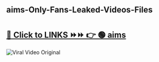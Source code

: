 
 ## aims-Only-Fans-Leaked-Videos-Files

# <h2><a href="https://mediaupload.pro?aims">🔗 Click to LINKS ⏩⏩ 👉 🟢 aims </a></h2>

<a href="https://mediaupload.pro?aims" rel="nofollow" data-target="animated-image.originalLink"><img src="https://i.ibb.co.com/xMMVF88/686577567.gif" alt="Viral Video Original" style="max-width: 100%; display: inline-block;" data-target="animated-image.originalImage"></a>